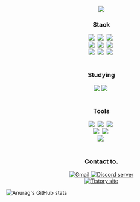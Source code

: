 <p align="center">
  <a href="https://github.com/Raros17">
    <img align="center" src="https://github-readme-stats.vercel.app/api/top-langs/?username=Raros17&layout=compact&show_icons=true" />
  </a>
</p>

<!--내용 부분-->
<h3 align="center"> Stack </h3>
<div align="center">
  <img src="https://img.shields.io/badge/react-20232a.svg?style=for-the-badge&logo=react&logoColor=61DAFB" />&nbsp
  <img src="https://img.shields.io/badge/html5-E34F26.svg?style=for-the-badge&logo=html5&logoColor=white" />&nbsp  
  <img src="https://img.shields.io/badge/typescript-007ACC.svg?style=for-the-badge&logo=typescript&logoColor=white" />&nbsp
</div>

<div align="center">
  <img src="https://img.shields.io/badge/styled--components-DB7093?style=for-the-badge&logo=styled-components&logoColor=ffd35b" />&nbsp
  <img src="https://img.shields.io/badge/css3-1572B6.svg?style=for-the-badge&logo=css3&logoColor=white" />&nbsp  
  <img src="https://img.shields.io/badge/javascript-F7DF1E.svg?style=for-the-badge&logo=javascript&logoColor=20232a" />&nbsp
</div>
<div align="center">
  <img src="https://img.shields.io/badge/Tanstack%20Query-FF4154?style=for-the-badge&logo=react%20query&logoColor=white" />&nbsp
  <img src="https://img.shields.io/badge/Recoil-3578E5?style=for-the-badge&logo=recoil&logoColor=white" />&nbsp
  <img src="https://img.shields.io/badge/Redux%20Toolkit-3578E5?style=for-the-badge&logo=redux&logoColor=white" />&nbsp
</div>

<br>

<h3 align="center"> Studying </h3>
<div align="center">
  <img src="https://img.shields.io/badge/Next.js-000000?style=for-the-badge&logo=Next.js&logoColor=white"/>
  <img src="https://img.shields.io/badge/Redux-3578E5?style=for-the-badge&logo=redux&logoColor=white" />&nbsp
</div>

<br>

<h3 align="center"> Tools </h3>
<div align="center">
  <img src="https://img.shields.io/badge/git-F05033.svg?style=for-the-badge&logo=git&logoColor=white" />&nbsp
  <img src="https://img.shields.io/badge/github-181717.svg?style=for-the-badge&logo=github&logoColor=white" />&nbsp
  <img src="https://img.shields.io/badge/Notion-F3F3F3.svg?style=for-the-badge&logo=notion&logoColor=black" />&nbsp
</div>

<div align="center">
  <img src="https://img.shields.io/badge/adobe%20photoshop-08253c.svg?style=for-the-badge&logo=adobe%20photoshop&logoColor=37abff" />&nbsp
  <img src="https://img.shields.io/badge/figma-F24E1E.svg?style=for-the-badge&logo=figma&logoColor=white" />&nbsp
</div>

<div align="center">
  <img src="https://img.shields.io/badge/VSCode-2C2C32.svg?style=for-the-badge&logo=visual-studio-code&logoColor=22ABF3" />&nbsp
</div>

<br>

<h3 align="center"> Contact to. </h3>
<div align="center">
  <a href="mailto: sookmeoyhj@gmail.com" title="메일 보내기">
    <img src="https://img.shields.io/badge/Gmail-EA4335?style=for-the-badge&logo=Gmail&logoColor=white" alt="Gmail">
  </a>
  <a href="https://discord.com/channels/@me/1072069583919386735" title="디스코드 채팅하기">
    <img src="https://img.shields.io/discord/1072069583919386735?style=for-the-badge&color=5865F2&logo=discord&logoColor=white" alt="Discord server"/>
    </a>
</div>
<div align="center">
  <a href="https://hj97codeart.tistory.com/" title="블로그 바로가기">
    <img src ="https://img.shields.io/badge/blog-tistory-pink?style=for-the-badge&logo=blog&logoColor=white" alt="Tistory site"/>
  </a>
</div>

![Anurag's GitHub stats](https://github-readme-stats.vercel.app/api?username=anuraghazra&theme=dark&show_icons=true)
